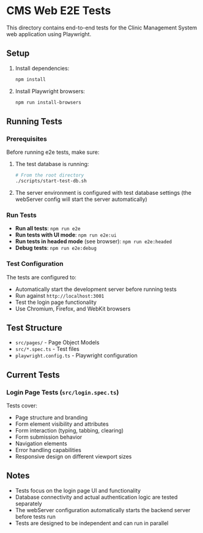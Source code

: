 # CMS Web E2E Tests

This directory contains end-to-end tests for the Clinic Management System web application using Playwright.

## Setup

1. Install dependencies:
   ```bash
   npm install
   ```

2. Install Playwright browsers:
   ```bash
   npm run install-browsers
   ```

## Running Tests

### Prerequisites

Before running e2e tests, make sure:

1. The test database is running:
   ```bash
   # From the root directory
   ./scripts/start-test-db.sh
   ```

2. The server environment is configured with test database settings (the webServer config will start the server automatically)

### Run Tests

- **Run all tests**: `npm run e2e`
- **Run tests with UI mode**: `npm run e2e:ui`
- **Run tests in headed mode** (see browser): `npm run e2e:headed`
- **Debug tests**: `npm run e2e:debug`

### Test Configuration

The tests are configured to:
- Automatically start the development server before running tests
- Run against `http://localhost:3001`
- Test the login page functionality
- Use Chromium, Firefox, and WebKit browsers

## Test Structure

- `src/pages/` - Page Object Models
- `src/*.spec.ts` - Test files
- `playwright.config.ts` - Playwright configuration

## Current Tests

### Login Page Tests (`src/login.spec.ts`)

Tests cover:
- Page structure and branding
- Form element visibility and attributes
- Form interaction (typing, tabbing, clearing)
- Form submission behavior
- Navigation elements
- Error handling capabilities
- Responsive design on different viewport sizes

## Notes

- Tests focus on the login page UI and functionality
- Database connectivity and actual authentication logic are tested separately
- The webServer configuration automatically starts the backend server before tests run
- Tests are designed to be independent and can run in parallel